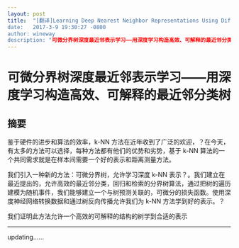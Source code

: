 ```yaml
---
layout: post
title:  "[翻译]Learning Deep Nearest Neighbor Representations Using Differentiable Boundary Trees
date:   2017-3-9 19:30:27 -0800
author: wineway
description: "可微分界树深度最近邻表示学习——用深度学习构造高效、可解释的最近邻分类树"
---
```

# 可微分界树深度最近邻表示学习——用深度学习构造高效、可解释的最近邻分类树

## 摘要

鉴于硬件的进步和算法的效率，k-NN 方法在近年收到了广泛的欢迎，？在今天，有太多的方法可以选择，每种方法都有他们的优势和劣势，基于 k-NN 算法的一个共同需求就是在样本间需要一个好的表示和距离测量方法。

我们引入一种新的方法：可微分界树，允许学习深度 k-NN 表示？。我们建立在最近提出的，允许高效的最近邻分类，回归和检索的分界树算法，通过把树的遍历建模为随机事件，我们能够建立一个与树预测关联的，可微分的损失函数。使用深度神经网络转换数据和通过树反向传播允许我们为 k-NN 方法学到好的表示。？

我们证明此方法允许一个高效的可解释的结构的树学到合适的表示

******
updating……
